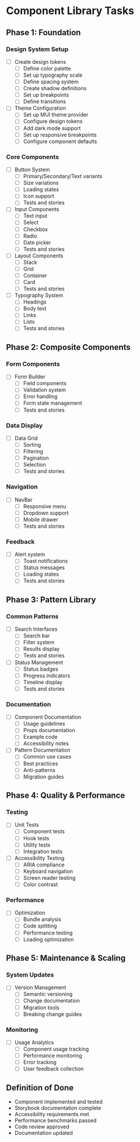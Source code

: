 # Component Library Tasks

## Phase 1: Foundation

### Design System Setup

- [ ] Create design tokens
  - [ ] Define color palette
  - [ ] Set up typography scale
  - [ ] Define spacing system
  - [ ] Create shadow definitions
  - [ ] Set up breakpoints
  - [ ] Define transitions

- [ ] Theme Configuration
  - [ ] Set up MUI theme provider
  - [ ] Configure design tokens
  - [ ] Add dark mode support
  - [ ] Set up responsive breakpoints
  - [ ] Configure component defaults

### Core Components

- [ ] Button System
  - [ ] Primary/Secondary/Text variants
  - [ ] Size variations
  - [ ] Loading states
  - [ ] Icon support
  - [ ] Tests and stories

- [ ] Input Components
  - [ ] Text input
  - [ ] Select
  - [ ] Checkbox
  - [ ] Radio
  - [ ] Date picker
  - [ ] Tests and stories

- [ ] Layout Components
  - [ ] Stack
  - [ ] Grid
  - [ ] Container
  - [ ] Card
  - [ ] Tests and stories

- [ ] Typography System
  - [ ] Headings
  - [ ] Body text
  - [ ] Links
  - [ ] Lists
  - [ ] Tests and stories

## Phase 2: Composite Components

### Form Components

- [ ] Form Builder
  - [ ] Field components
  - [ ] Validation system
  - [ ] Error handling
  - [ ] Form state management
  - [ ] Tests and stories

### Data Display

- [ ] Data Grid
  - [ ] Sorting
  - [ ] Filtering
  - [ ] Pagination
  - [ ] Selection
  - [ ] Tests and stories

### Navigation

- [ ] NavBar
  - [ ] Responsive menu
  - [ ] Dropdown support
  - [ ] Mobile drawer
  - [ ] Tests and stories

### Feedback

- [ ] Alert system
  - [ ] Toast notifications
  - [ ] Status messages
  - [ ] Loading states
  - [ ] Tests and stories

## Phase 3: Pattern Library

### Common Patterns

- [ ] Search Interfaces
  - [ ] Search bar
  - [ ] Filter system
  - [ ] Results display
  - [ ] Tests and stories

- [ ] Status Management
  - [ ] Status badges
  - [ ] Progress indicators
  - [ ] Timeline display
  - [ ] Tests and stories

### Documentation

- [ ] Component Documentation
  - [ ] Usage guidelines
  - [ ] Props documentation
  - [ ] Example code
  - [ ] Accessibility notes

- [ ] Pattern Documentation
  - [ ] Common use cases
  - [ ] Best practices
  - [ ] Anti-patterns
  - [ ] Migration guides

## Phase 4: Quality & Performance

### Testing

- [ ] Unit Tests
  - [ ] Component tests
  - [ ] Hook tests
  - [ ] Utility tests
  - [ ] Integration tests

- [ ] Accessibility Testing
  - [ ] ARIA compliance
  - [ ] Keyboard navigation
  - [ ] Screen reader testing
  - [ ] Color contrast

### Performance

- [ ] Optimization
  - [ ] Bundle analysis
  - [ ] Code splitting
  - [ ] Performance testing
  - [ ] Loading optimization

## Phase 5: Maintenance & Scaling

### System Updates

- [ ] Version Management
  - [ ] Semantic versioning
  - [ ] Change documentation
  - [ ] Migration tools
  - [ ] Breaking change guides

### Monitoring

- [ ] Usage Analytics
  - [ ] Component usage tracking
  - [ ] Performance monitoring
  - [ ] Error tracking
  - [ ] User feedback collection

## Definition of Done

- Component implemented and tested
- Storybook documentation complete
- Accessibility requirements met
- Performance benchmarks passed
- Code review approved
- Documentation updated
